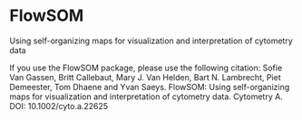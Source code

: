 # FlowSOM
Using self-organizing maps for visualization and interpretation of cytometry data

If you use the FlowSOM package, please use the following citation: 
Sofie Van Gassen, Britt Callebaut, Mary J. Van Helden, Bart N. Lambrecht, Piet Demeester, Tom Dhaene and Yvan Saeys. FlowSOM: Using self-organizing maps for visualization and interpretation of cytometry data. Cytometry A. DOI: 10.1002/cyto.a.22625

